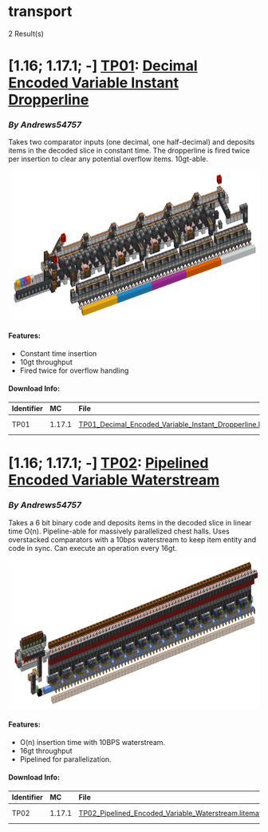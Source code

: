# transport
2 Result(s)

# [1.16; 1.17.1; -] [TP01](TP01%20Decimal%20Encoded%20Variable%20Instant%20Dropperline): [Decimal Encoded Variable Instant Dropperline](TP01%20Decimal%20Encoded%20Variable%20Instant%20Dropperline/TP01_Decimal_Encoded_Variable_Instant_Dropperline.pdf)
### *By Andrews54757*

Takes two comparator inputs (one decimal, one half-decimal) and deposits items in the decoded slice in constant time. The dropperline is fired twice per insertion to clear any potential overflow items. 10gt-able.

<img src="TP01%20Decimal%20Encoded%20Variable%20Instant%20Dropperline/vardrop2.png?raw=1" height="300px">

#### Features:
- Constant time insertion
- 10gt throughput
- Fired twice for overflow handling

#### Download Info:
|Identifier   | MC       | File                                                                                                                                                                                           | Description           |
|------------ |:-------- |:---------------------------------------------------------------------------------------------------------------------------------------------------------------------------------------------- |:----------------------|
|TP01         | 1.17.1   | [TP01_Decimal_Encoded_Variable_Instant_Dropperline.litematic](TP01%20Decimal%20Encoded%20Variable%20Instant%20Dropperline/TP01_Decimal_Encoded_Variable_Instant_Dropperline.litematic?raw=1)   | Schematic of device.  |



# [1.16; 1.17.1; -] [TP02](TP02%20Pipelined%20Encoded%20Variable%20Waterstream): [Pipelined Encoded Variable Waterstream](TP02%20Pipelined%20Encoded%20Variable%20Waterstream/TP02_Pipelined_Encoded_Variable_Waterstream.pdf)
### *By Andrews54757*

Takes a 6 bit binary code and deposits items in the decoded slice in linear time O(n). Pipeline-able for massively parallelized chest halls. Uses overstacked comparators with a 10bps waterstream to keep item entity and code in sync. Can execute an operation every 16gt.

<img src="TP02%20Pipelined%20Encoded%20Variable%20Waterstream/pipe.png?raw=1" height="300px">

#### Features:
- O(n) insertion time with 10BPS waterstream.
- 16gt throughput
- Pipelined for parallelization.

#### Download Info:
|Identifier   | MC       | File                                                                                                                                                                       | Description           |
|------------ |:-------- |:-------------------------------------------------------------------------------------------------------------------------------------------------------------------------- |:----------------------|
|TP02         | 1.17.1   | [TP02_Pipelined_Encoded_Variable_Waterstream.litematic](TP02%20Pipelined%20Encoded%20Variable%20Waterstream/TP02_Pipelined_Encoded_Variable_Waterstream.litematic?raw=1)   | Schematic of device.  |
